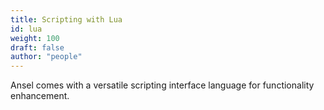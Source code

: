 ```yaml
---
title: Scripting with Lua
id: lua
weight: 100
draft: false
author: "people"
---
```


Ansel comes with a versatile scripting interface language for functionality enhancement.
